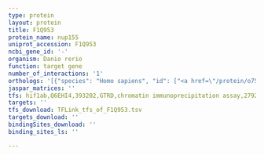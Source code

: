 ```yaml
---
type: protein
layout: protein
title: F1Q953
protein_name: nup155
uniprot_accession: F1Q953
ncbi_gene_id: '-'
organism: Danio rerio
function: target gene
number_of_interactions: '1'
orthologs: '[{"species": "Homo sapiens", "id": ["<a href=\"/protein/o75694\">O75694</a>"]}, {"species": "Mus musculus", "id": ["<a href=\"/protein/q99p88\">Q99P88</a>"]}, {"species": "Rattus norvegicus", "id": ["<a href=\"/protein/a0a0g2k7t6\">A0A0G2K7T6</a>"]}, {"species": "Drosophila melanogaster", "id": ["<a href=\"/protein/q9v463\">Q9V463</a>"]}, {"species": "Saccharomyces cerevisiae", "id": ["<a href=\"/protein/p38181\">P38181</a>", "<a href=\"/protein/p40064\">P40064</a>"]}]'
jaspar_matrices: ''
tfs: hif1ab,Q6EHI4,393202,GTRD,chromatin immunoprecipitation assay,27924024%5Buid%5D,No
targets: ''
tfs_download: TFLink_tfs_of_F1Q953.tsv
targets_download: ''
bindingSites_download: ''
binding_sites_ls: ''

---
```

